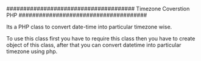 ######################################
Timezone Coverstion PHP
######################################


Its a PHP class to convert date-time into particular timezone wise.

To use this class first you have to require this class then you have to create object of this class, after that you can convert datetime into particular timezone using php.

